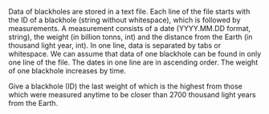 Data of blackholes are stored in a text file. Each line of the file starts with the ID of a blackhole (string without whitespace), which is followed by measurements. A measurement consists of a date (YYYY.MM.DD format, string), the weight (in billion tonns, int) and the distance from the Earth (in thousand light year, int). In one line, data is separated by tabs or whitespace. We can assume that data of one blackhole can be found in only one line of the file. The dates in one line are in ascending order. The weight of one blackhole increases by time. 


Give a blackhole (ID) the last weight of which is the highest from those which were measured anytime to be closer than 2700 thousand light years from the Earth. 
